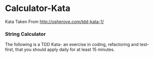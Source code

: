 # Calculator-Kata
Kata Taken From http://osherove.com/tdd-kata-1/

### String Calculator
The following is a TDD Kata- an exercise in coding, refactoring and test-first, that you should apply daily for at least 15 minutes.
